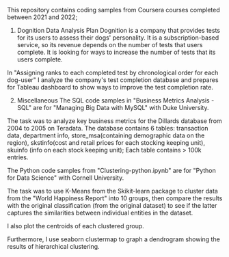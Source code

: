 This repository contains coding samples from Coursera courses completed between 2021 and 2022;

1. Dognition Data Analysis Plan 
Dognition is a company that provides tests for its users to assess their dogs' personality.
It is a subscription-based service, so its revenue depends on the number of tests that users complete. It is looking for ways to increase the number of tests that its users complete. 

In "Assigning ranks to each completed test by chronological order for each dog-user" I analyze the company's test completion database and prepares for Tableau dashboard to show ways to improve the test completion rate.

2. Miscellaneous
The SQL code samples in "Business Metrics Analysis - SQL" are for "Managing Big Data with MySQL" with Duke University. 

The task was to analyze key business metrics for the Dillards database from 2004 to 2005 on Teradata. The database contains 6 tables: transaction data, department info, store_msa(containing demographic data on the region), skstinfo(cost and retail prices for each stocking keeping unit), skuinfo (info on each stock keeping unit); Each table contains > 100k entries.

The Python code samples from "Clustering-python.ipynb" are for "Python for Data Science" with Cornell University.

The task was to use K-Means from the Skikit-learn package to cluster data from the "World Happiness Report" into 10 groups, then compare the results with the original classification (from the original dataset) to see if the latter captures the similarities between individual entities in the dataset.

I also plot the centroids of each clustered group. 

Furthermore, I use seaborn clustermap to graph a dendrogram showing the results of hierarchical clustering. 
